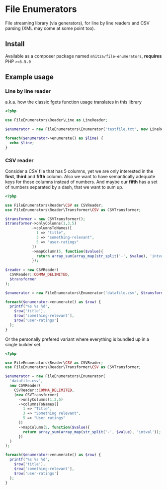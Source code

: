 # File Enumerators

File streaming library (via generators), for line by line readers and CSV parsing (XML may come at some point too).

## Install

Available as a composer package named `mhitza/file-enumerators`, **requires** PHP `>=5.5.0`

## Example usage

### Line by line reader

a.k.a. how the classic fgets function usage translates in this library

```php
<?php

use FileEnumerators\Reader\Line as LineReader;

$enumerator = new FileEnumerators\Enumerator('testfile.txt', new LineReader);

foreach($enumerator->enumerate() as $line) {
  echo $line;
}
```

### CSV reader

Consider a CSV file that has 5 columns, yet we are only interested in the **first**, **third** and **fifth** column. Also
we want to have semantically adequate keys for those columns instead of numbers. And maybe our **fifth** has a set of
numbers separated by a dash, that we want to sum up.

```php
<?php

use FileEnumerators\Reader\CSV as CSVReader;
use FileEnumerators\Reader\Transformer\CSV as CSVTransformer;

$transformer = new CSVTransformer();
$transformer->onlyColumns(1,3,5)
            ->columnsToNames([
              1 => "title",
              3 => "something-relevant",
              5 => "user-ratings"
            ])
            ->mapColumn(5, function($value){
              return array_sum(array_map(str_split('-', $value), 'intval'));
            });
  
$reader = new CSVReader(
  CSVReader::COMMA_DELIMITED,
  $transformer
);

$enumerator = new FileEnumerators\Enumerator('datafile.csv', $transformer);

foreach($enumerator->enumerate() as $row) {
  printf("%s %s %d",
    $row['title'],
    $row['something-relevant'],
    $row['user-ratings']
  );
}
```

Or the personally prefered variant where everything is bundled up in a single builder set.

```php
<?php

use FileEnumerators\Reader\CSV as CSVReader;
use FileEnumerators\Reader\Transformer\CSV as CSVTransformer;

$enumerator = new FileEnumerators\Enumerator(
  'datafile.csv',
  new CSVReader(
    CSVReader::COMMA_DELIMITED,
    (new CSVTransformer)
      ->onlyColumns(1,3,5)
      ->columnsToNames([
        1 => "Title",
        3 => "Something relevant",
        5 => "User ratings"
      ])
      ->mapColumn(5, function($value){
        return array_sum(array_map(str_split('-', $value), 'intval'));
      })
  )
);

foreach($enumerator->enumerate() as $row) {
  printf("%s %s %d",
    $row['title'],
    $row['something-relevant'],
    $row['user-ratings']
  );
}
```